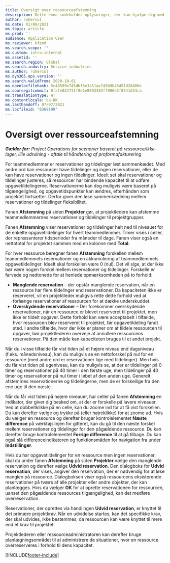 ```yaml
---
title: Oversigt over ressourceafstemning
description: Dette emne indeholder oplysninger, der kan hjælpe dig med at sikre, at ressourcereservationer og tildelinger for projekter stemmer overens.
author: ruhercul
ms.date: 01/08/2021
ms.topic: article
ms.prod: ''
audience: Application User
ms.reviewer: kfend
ms.search.scope: ''
ms.custom: intro-internal
ms.assetid: ''
ms.search.region: Global
ms.search.industry: Service industries
ms.author: ruhercul
ms.dyn365.ops.version: ''
ms.search.validFrom: 2020-10-01
ms.openlocfilehash: 5c48589e745dbf6e3a51ae749b9b45491d26406e
ms.sourcegitcommit: 0fafe022731f0e1e8693382ff906e3f8541d34ca
ms.translationtype: HT
ms.contentlocale: da-DK
ms.lasthandoff: 07/07/2021
ms.locfileid: "6368199"
---
```

# <a name="resource-reconciliation-overview"></a>Oversigt over ressourceafstemning

_**Gælder for:** Project Operations for scenarier baseret på ressource/ikke-lager, lille udrulning - aftale til håndtering af proformafakturering_

For teammedlemmer er reservationer og tildelinger løst sammenkædet. Med andre ord kan ressourcer have tildelinger og ingen reservationer, eller de kan have reservationer og ingen tildelinger. Ideelt set skal reservationer og tildelinger justeres, så ressourcer har bindende kapacitet til at udføre opgavetildelingerne. Reservationerne kan dog muligvis være baseret på tilgængelighed, og opgavetidspunkter kan ændres, efterhånden som projektet fortsætter. Derfor giver den løse sammenkædning mellem reservationer og tildelinger fleksibilitet.

Fanen **Afstemning** på siden **Projekter** gør, at projektledere kan afstemme teammedlemmernes reservationer og tildelinger til projektgrupper.

Fanen **Afstemning** viser reservationer og tildelinger helt ned til niveauet for de enkelte opgavetildelinger for hvert teammedlemmer. Timer vises i celler, der repræsenterer tidsperioder fra måneder til dage. Fanen viser også en nettototal for projektet sammen med en kolonne med **Total**.

For hver ressource beregner fanen **Afstemning** forskellen mellem teammedlemmets reservationer og en akkumulering af teammedlemmets opgavetildelinger. Ideelt skal forskellen være 0 (nul). Det vil sige, at der ikke bør være nogen forskel mellem reservationer og tildelinger. Forskelle er farvede og nedtonede for at henlede opmærksomheden på to forhold:

- **Manglende reservation** – der opstår manglende reservation, når en ressource har flere tildelinger end reservationer. Da kapaciteten ikke er reserveret, vil en projektleder muligvis rette dette forhold ved at forlænge reservationer af ressourcen for at dække underskuddet.
- **Overskydende reservationer** – Der forekommer overskydende reservationer, når en ressource er blevet reserveret til projektet, men ikke er tildelt opgaver. Dette forhold kan være acceptabelt i tilfælde, hvor ressourcen blev reserveret til projektet, før opgavetildeling fandt sted. I andre tilfælde, hvor der ikke er planer om at tildele ressourcen til opgaver, bør projektlederen overveje at annullere ressourcens reservationer. På den måde kan kapaciteten bruges til et andet projekt.

Når du i visse tilfælde får vist tiden på et højere niveau end dagsniveau (f.eks. månedsniveau), kan du muligvis se en nettoforskel på nul for en ressource (med andre ord er reservationer lige med tildelinger). Men hvis du får vist tiden på ugeniveau, kan du muligvis se, at der er tildelinger på 0 timer og reservationer på 40 timer i den første uge, men tildelinger på 40 timer og reservationer på nul timer i løbet af den anden uge. Generelt afstemmes reservationerne og tildelingerne, men de er forskellige fra den ene uge til den næste.

Når du får vist tiden på højere niveauer, har celler på fanen **Afstemning** en indikator, der giver dig besked om, at der er forskelle på lavere niveauer. Ved at dobbeltklikke på en celle, kan du zoome ind for at få vist forskellen. Du kan derefter vælge og trykke på (eller højreklikke) for at zoome ud. Hvis du vælger en ressource og derefter bruger kontrolelementet **Næste difference** på værktøjslinjen for gitteret, kan du gå til den næste forskel mellem reservationer og tildelinger for den pågældende ressource. Du kan derefter bruge kontrolelementet **Forrige difference** til at gå tilbage. Du kan også slå differenceindikatoren og funktionsmåden for navigation fra under **Indstillinger**.

Hvis du har opgavetildelinger for en ressource men ingen reservationer, skal du under fanen **Afstemning** på siden **Projekter** vælge den manglende reservation og derefter vælge **Udvid reservation**. Den dialogboks for **Udvid reservation**, der vises, angiver den reservation, der er nødvendig for at løse manglen på ressource. Dialogboksen viser også ressourcens eksisterende reservationer på tværs af alle projekter eller andre objekter, der kan planlægges. Hvis du vælger **OK** for at oprette reservationen for ressourcen, uanset den pågældende ressources tilgængelighed, kan det medføre overreservation.

Reservationer, der oprettes via handlingen **Udvid reservation**, er knyttet til det primære projektkrav. Når en udvidelse startes, kan det specifikke krav, der skal udvides, ikke bestemmes, da ressourcen kan være knyttet til mere end ét krav til projektet.

Projektlederen eller ressourceadministratoren kan derefter bruge planlægningsområdet til at administrere de situationer, hvor en ressource overreserveres i forhold til dens kapacitet.


[!INCLUDE[footer-include](../includes/footer-banner.md)]